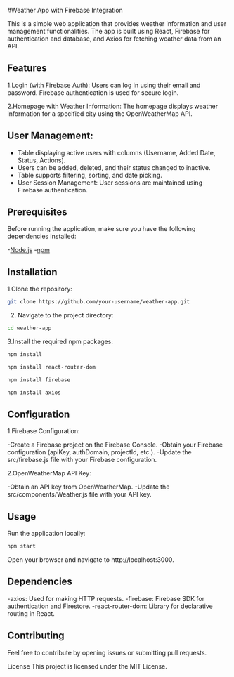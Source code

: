 
#Weather App with Firebase Integration

This is a simple web application that provides weather information and user management functionalities. The app is built using React, Firebase for authentication and database, and Axios for fetching weather data from an API.

## Features

1.Login (with Firebase Auth): Users can log in using their email and password. Firebase authentication is used for secure login.

2.Homepage with Weather Information: The homepage displays weather information for a specified city using the OpenWeatherMap API.

## User Management:

- Table displaying active users with columns (Username, Added Date, Status, Actions).
- Users can be added, deleted, and their status changed to inactive.
- Table supports filtering, sorting, and date picking.
- User Session Management: User sessions are maintained using Firebase authentication.

## Prerequisites
Before running the application, make sure you have the following dependencies installed:

-[Node.js](https://nodejs.org/en)
-[npm](https://www.npmjs.com/)
## Installation
1.Clone the repository:

```bash
git clone https://github.com/your-username/weather-app.git
```
2. Navigate to the project directory:

```bash
cd weather-app
```
3.Install the required npm packages:

```bash
npm install
```

```bash
npm install react-router-dom
```

```bash
npm install firebase
```

```bash
npm install axios
```

## Configuration
1.Firebase Configuration:

 -Create a Firebase project on the Firebase Console.
 -Obtain your Firebase configuration (apiKey, authDomain, projectId, etc.).
 -Update the src/firebase.js file with your Firebase configuration.

2.OpenWeatherMap API Key:

 -Obtain an API key from OpenWeatherMap.
 -Update the src/components/Weather.js file with your API key.

## Usage
Run the application locally:

```bash
npm start
```
Open your browser and navigate to http://localhost:3000.

## Dependencies
 -axios: Used for making HTTP requests.
 -firebase: Firebase SDK for authentication and Firestore.
 -react-router-dom: Library for declarative routing in React.
## Contributing
Feel free to contribute by opening issues or submitting pull requests.

License
This project is licensed under the MIT License.

